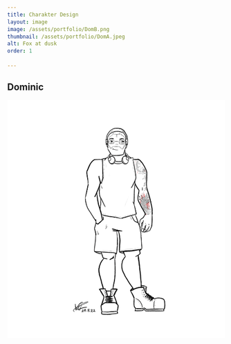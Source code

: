 ```yaml
---
title: Charakter Design
layout: image
image: /assets/portfolio/DomB.png
thumbnail: /assets/portfolio/DomA.jpeg
alt: Fox at dusk
order: 1

---
```

## Dominic

![Dom](../assets/portfolio/Dom2B.png)
